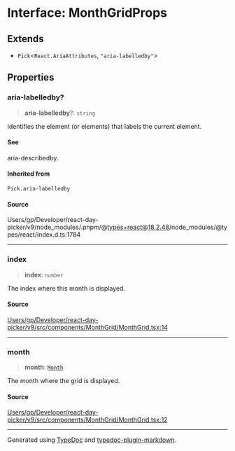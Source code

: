 # Interface: MonthGridProps

## Extends

- `Pick`\<`React.AriaAttributes`, `"aria-labelledby"`\>

## Properties

### aria-labelledby?

> **aria-labelledby**?: `string`

Identifies the element (or elements) that labels the current element.

#### See

aria-describedby.

#### Inherited from

`Pick.aria-labelledby`

#### Source

Users/gp/Developer/react-day-picker/v9/node\_modules/.pnpm/@types+react@18.2.48/node\_modules/@types/react/index.d.ts:1784

***

### index

> **index**: `number`

The index where this month is displayed.

#### Source

[Users/gp/Developer/react-day-picker/v9/src/components/MonthGrid/MonthGrid.tsx:14](https://github.com/gpbl/react-day-picker/blob/005599683/src/components/MonthGrid/MonthGrid.tsx#L14)

***

### month

> **month**: [`Month`](/api/classes/Month.md)

The month where the grid is displayed.

#### Source

[Users/gp/Developer/react-day-picker/v9/src/components/MonthGrid/MonthGrid.tsx:12](https://github.com/gpbl/react-day-picker/blob/005599683/src/components/MonthGrid/MonthGrid.tsx#L12)

***

Generated using [TypeDoc](https://typedoc.org) and [typedoc-plugin-markdown](https://typedoc-plugin-markdown.org).
